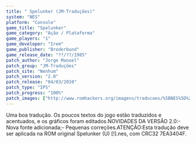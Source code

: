 ```yaml
---
title: " Spelunker (JM-Traduções)"
system: "NES"
platform: "Console"
game_title: "Spelunker"
game_category: "Ação / Plataforma"
game_players: "1"
game_developer: "Irem"
game_publisher: "Broderbund"
game_release_date: "??/??/1985"
patch_author: "Jorge Manoel"
patch_group: "JM-Traduções"
patch_site: "Nenhum"
patch_version: "2.0"
patch_release: "04/03/2010"
patch_type: "IPS"
patch_progress: "100%"
patch_images: ["http://www.romhackers.org/imagens/traducoes/%5BNES%5D%20Spelunker%20-%20JM-Tradu%C3%A7%C3%B5es%20-%201.png","http://www.romhackers.org/imagens/traducoes/%5BNES%5D%20Spelunker%20-%20JM-Tradu%C3%A7%C3%B5es%20-%202.png","http://www.romhackers.org/imagens/traducoes/%5BNES%5D%20Spelunker%20-%20JM-Tradu%C3%A7%C3%B5es%20-%203.png"]
---
```

Uma boa tradução. Os poucos textos do jogo estão traduzidos e acentuados, e os gráficos foram editados.NOVIDADES DA VERSÃO 2.0:- Nova fonte adicionada;- Pequenas correções.ATENÇÃO:Esta tradução deve ser aplicada na ROM original Spelunker (U) [!].nes, com CRC32 7EA3404F.